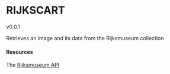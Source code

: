 # RIJKSCART

v0.0.1

Retrieves an image and its data from the Rijksmuseum collection

#### Resources
The [Rijksmuseum API](http://rijksmuseum.github.io/)
